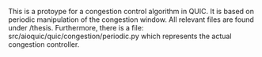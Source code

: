 This is a protoype for a congestion control algorithm in QUIC.
It is based on periodic manipulation of the congestion window.
All relevant files are found under /thesis.
Furthermore, there is a file: src/aioquic/quic/congestion/periodic.py which represents the actual congestion controller.